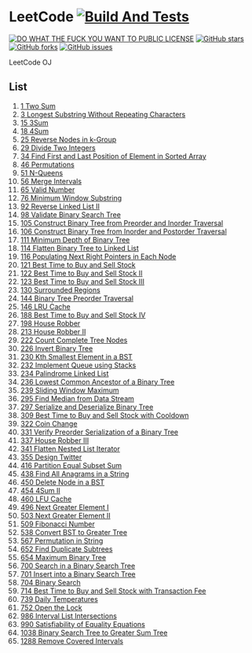# LeetCode [![Build And Tests][AppVeyorBadge]][AppVeyorProject]
[![DO WHAT THE FUCK YOU WANT TO PUBLIC LICENSE][IconLicense]][LinkLicense]
[![GitHub stars][IconStars]][LinkStars]
[![GitHub forks][IconForks]][LinkForks]
[![GitHub issues][IconIssues]][LinkIssues]

[AppVeyorBadge]:https://ci.appveyor.com/api/projects/status/0tnkehhdhxq2qlck?svg=true&retina=true
[AppVeyorProject]:https://ci.appveyor.com/project/LimingJin/leetcode/build/tests
[IconLicense]:https://img.shields.io/badge/license-WTF%20License-blue.svg
[IconStars]:https://img.shields.io/github/stars/jinliming2/LeetCode.svg
[IconForks]:https://img.shields.io/github/forks/jinliming2/LeetCode.svg
[IconIssues]:https://img.shields.io/github/issues/jinliming2/LeetCode.svg
[LinkLicense]:./LICENSE
[LinkStars]:https://github.com/jinliming2/LeetCode/stargazers
[LinkForks]:https://github.com/jinliming2/LeetCode/network
[LinkIssues]:https://github.com/jinliming2/LeetCode/issues

LeetCode OJ

## List

1. [1 Two Sum](./problems/1_Two_Sum.md)
1. [3 Longest Substring Without Repeating Characters](./problems/3_Longest_Substring_Without_Repeating_Characters.md)
1. [15 3Sum](./problems/15_3Sum.md)
1. [18 4Sum](./problems/18_4Sum.md)
1. [25 Reverse Nodes in k-Group](./problems/25_Reverse_Nodes_in_k_Group.md)
1. [29 Divide Two Integers](./problems/29_Divide_Two_Integers.md)
1. [34 Find First and Last Position of Element in Sorted Array](./problems/34_Find_First_and_Last_Position_of_Element_in_Sorted_Array.md)
1. [46 Permutations](./problems/46_Permutations.md)
1. [51 N-Queens](./problems/51_N_Queens.md)
1. [56 Merge Intervals](./problems/56_Merge_Intervals.md)
1. [65 Valid Number](./problems/65_Valid_Number.md)
1. [76 Minimum Window Substring](./problems/76_Minimum_Window_Substring.md)
1. [92 Reverse Linked List II](./problems/92_Reverse_Linked_List_II.md)
1. [98 Validate Binary Search Tree](./problems/98_Validate_Binary_Search_Tree.md)
1. [105 Construct Binary Tree from Preorder and Inorder Traversal](./problems/105_Construct_Binary_Tree_from_Preorder_and_Inorder_Traversal.md)
1. [106 Construct Binary Tree from Inorder and Postorder Traversal](./problems/106_Construct_Binary_Tree_from_Inorder_and_Postorder_Traversal.md)
1. [111 Minimum Depth of Binary Tree](./problems/111_Minimum_Depth_of_Binary_Tree.md)
1. [114 Flatten Binary Tree to Linked List](./problems/114_Flatten_Binary_Tree_to_Linked_List.md)
1. [116 Populating Next Right Pointers in Each Node](./problems/116_Populating_Next_Right_Pointers_in_Each_Node.md)
1. [121 Best Time to Buy and Sell Stock](./problems/121_Best_Time_to_Buy_and_Sell_Stock.md)
1. [122 Best Time to Buy and Sell Stock II](./problems/122_Best_Time_to_Buy_and_Sell_Stock_II.md)
1. [123 Best Time to Buy and Sell Stock III](./problems/123_Best_Time_to_Buy_and_Sell_Stock_III.md)
1. [130 Surrounded Regions](./problems/130_Surrounded_Regions.md)
1. [144 Binary Tree Preorder Traversal](./problems/144_Binary_Tree_Preorder_Traversal.md)
1. [146 LRU Cache](./problems/146_LRU_Cache.md)
1. [188 Best Time to Buy and Sell Stock IV](./problems/188_Best_Time_to_Buy_and_Sell_Stock_IV.md)
1. [198 House Robber](./problems/198_House_Robber.md)
1. [213 House Robber II](./problems/213_House_Robber_II.md)
1. [222 Count Complete Tree Nodes](./problems/222_Count_Complete_Tree_Nodes.md)
1. [226 Invert Binary Tree](./problems/226_Invert_Binary_Tree.md)
1. [230 Kth Smallest Element in a BST](./problems/230_Kth_Smallest_Element_in_a_BST.md)
1. [232 Implement Queue using Stacks](./problems/232_Implement_Queue_using_Stacks.md)
1. [234 Palindrome Linked List](./problems/234_Palindrome_Linked_List.md)
1. [236 Lowest Common Ancestor of a Binary Tree](./problems/236_Lowest_Common_Ancestor_of_a_Binary_Tree.md)
1. [239 Sliding Window Maximum](./problems/239_Sliding_Window_Maximum.md)
1. [295 Find Median from Data Stream](./problems/295_Find_Median_from_Data_Stream.md)
1. [297 Serialize and Deserialize Binary Tree](./problems/297_Serialize_and_Deserialize_Binary_Tree.md)
1. [309 Best Time to Buy and Sell Stock with Cooldown](./problems/309_Best_Time_to_Buy_and_Sell_Stock_with_Cooldown.md)
1. [322 Coin Change](./problems/322_Coin_Change.md)
1. [331 Verify Preorder Serialization of a Binary Tree](./problems/331_Verify_Preorder_Serialization_of_a_Binary_Tree.md)
1. [337 House Robber III](./problems/337_House_Robber_III.md)
1. [341 Flatten Nested List Iterator](./problems/341_Flatten_Nested_List_Iterator.md)
1. [355 Design Twitter](./problems/355_Design_Twitter.md)
1. [416 Partition Equal Subset Sum](./problems/416_Partition_Equal_Subset_Sum.md)
1. [438 Find All Anagrams in a String](./problems/438_Find_All_Anagrams_in_a_String.md)
1. [450 Delete Node in a BST](./problems/450_Delete_Node_in_a_BST.md)
1. [454 4Sum II](./problems/454_4Sum_II.md)
1. [460 LFU Cache](./problems/460_LFU_Cache.md)
1. [496 Next Greater Element I](./problems/496_Next_Greater_Element_I.md)
1. [503 Next Greater Element II](./problems/503_Next_Greater_Element_II.md)
1. [509 Fibonacci Number](./problems/509_Fibonacci_Number.md)
1. [538 Convert BST to Greater Tree](./problems/538_Convert_BST_to_Greater_Tree.md)
1. [567 Permutation in String](./problems/567_Permutation_in_String.md)
1. [652 Find Duplicate Subtrees](./problems/652_Find_Duplicate_Subtrees.md)
1. [654 Maximum Binary Tree](./problems/654_Maximum_Binary_Tree.md)
1. [700 Search in a Binary Search Tree](./problems/700_Search_in_a_Binary_Search_Tree.md)
1. [701 Insert into a Binary Search Tree](./problems/701_Insert_into_a_Binary_Search_Tree.md)
1. [704 Binary Search](./problems/704_Binary_Search.md)
1. [714 Best Time to Buy and Sell Stock with Transaction Fee](./problems/714_Best_Time_to_Buy_and_Sell_Stock_with_Transaction_Fee.md)
1. [739 Daily Temperatures](./problems/739_Daily_Temperatures.md)
1. [752 Open the Lock](./problems/752_Open_the_Lock.md)
1. [986 Interval List Intersections](./problems/986_Interval_List_Intersections.md)
1. [990 Satisfiability of Equality Equations](./problems/990_Satisfiability_of_Equality_Equations.md)
1. [1038 Binary Search Tree to Greater Sum Tree](./problems/1038_Binary_Search_Tree_to_Greater_Sum_Tree.md)
1. [1288 Remove Covered Intervals](./problems/1288_Remove_Covered_Intervals.md)
